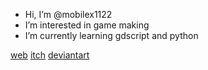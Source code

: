 - Hi, I’m @mobilex1122
- I’m interested in game making
- I’m currently learning gdscript and python

[web](http://mobilex1122.github.io/)
[itch](https://mobilex1122.itch.io/)
[deviantart](https://www.deviantart.com/mobilex1122)

<!---
mobilex1122/mobilex1122 is a ✨ special ✨ repository because its `README.md` (this file) appears on your GitHub profile.
You can click the Preview link to take a look at your changes.
--->

